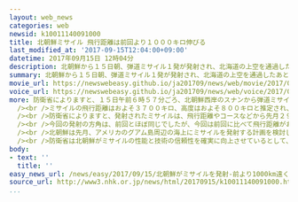 ```yaml
---
layout: web_news
categories: web
newsid: k10011140091000
title: 北朝鮮ミサイル 飛行距離は前回より１０００キロ伸びる
last_modified_at: '2017-09-15T12:04:00+09:00'
datetime: 2017年09月15日 12時04分
description: 北朝鮮から１５日朝、弾道ミサイル１発が発射され、北海道の上空を通過したあと襟裳岬の東、およそ２２００キロの太平洋上に落下したと推定されています。前回、発射された新型の中距離弾道ミサイルと同じだった可能性がありますが、飛行距離が前回より１０００キロ伸びていて、防衛省は北朝鮮がミサイルの性能を確実に向上させているとして分析を進めています。
summary: 北朝鮮から１５日朝、弾道ミサイル１発が発射され、北海道の上空を通過したあと襟裳岬の東、およそ２２００キロの太平洋上に落下したと推定されています。前回、発射された新型の中距離弾道ミサイルと同じだった可能性がありますが、飛行距離が前回より１０００キロ伸びていて、防衛省は北朝鮮がミサイルの性能を確実に向上させているとして分析を進めています。
movie_url: https://newswebeasy.github.io/ja201709/news/web/movie/2017/09/15/k10011140091000.mp4
voice_url: https://newswebeasy.github.io/ja201709/news/web/voice/2017/09/15/k10011140091000.mp3
more: 防衛省によりますと、１５日午前６時５７分ごろ、北朝鮮西岸のスナンから弾道ミサイル１発が東北東方向に向けて発射されました。<br /><br />ミサイルは午前７時４分ごろから６分ごろにかけて北海道の渡島半島や襟裳岬付近の上空を通過し、発射からおよそ１９分後の午前７時１６分ごろ、襟裳岬の東、およそ２２００キロの太平洋上に落下したと推定されるということです。<br
  /><br />ミサイルの飛行距離はおよそ３７００キロ、高度はおよそ８００キロと推定され、落下した海域は日本の排他的経済水域の外側だということです。日本国内への落下物は確認されておらず、船舶や航空機への被害の情報は入っていないということです。<br
  /><br />防衛省によりますと、発射されたミサイルは、飛行距離やコースなどから先月２９日に発射された北朝鮮が「火星１２型」と呼ぶ新型の中距離弾道ミサイルと同じものだった可能性があるということです。<br
  /><br />今回の発射の方角は、前回とほぼ同じでしたが、今回は前回に比べて飛行距離がおよそ１０００キロ伸びて、高度もおよそ２５０キロ高くなったと推定されます。<br
  /><br />北朝鮮は先月、アメリカのグアム島周辺の海上にミサイルを発射する計画を検討していると発表しましたが、今回の飛行距離はグアム島までの距離、およそ３４００キロをさらに３００キロ超えるもので、ミサイルがグアム島まで到達する能力を示した形です。<br
  /><br />防衛省は北朝鮮がミサイルの性能と技術の信頼性を確実に向上させているとして、発射の意図など詳しい状況の分析を進めています。
body:
- text: ''
  title: ''
easy_news_url: /news/easy/2017/09/15/北朝鮮がミサイルを発射-前より1000km遠くまで飛ぶ/
source_url: http://www3.nhk.or.jp/news/html/20170915/k10011140091000.html
...
```

